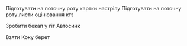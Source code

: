 Підготувати на поточну роту картки настрілу
Підготувати на поточну роту листи оцінювання ктз

Зробити бекап у гіт
Автосинк

Взяти Коку берет